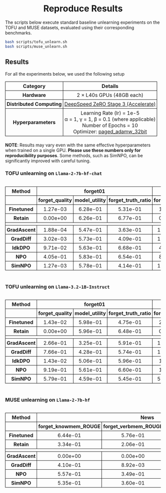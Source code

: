 <div align="center">

# Reproduce Results

</div>

The scripts below execute standard baseline unlearning experiments on the TOFU and MUSE datasets, evaluated using their corresponding benchmarks. 
```bash
bash scripts/tofu_unlearn.sh
bash scripts/muse_unlearn.sh
```

## Results



For all the experiments below, we used the following setup

| **Category**            | **Details** |
|-------------------------|------------|
| **Hardware**           | 2 × L40s GPUs (48GB each) |
| **Distributed Computing** | [DeepSpeed ZeRO Stage 3 (Accelerate)](https://huggingface.co/docs/accelerate/en/usage_guides/deepspeed) |
| **Hyperparameters**    | Learning Rate (lr) = 1e-5 <br> α = 1, γ = 1, β = 0.1 (where applicable) <br> Number of Epochs = 10 <br> Optimizer: [paged_adamw_32bit](https://huggingface.co/docs/bitsandbytes/main/en/reference/optim/adamw#bitsandbytes.optim.PagedAdamW) |

__NOTE__: Results may vary even with the same effective hyperparameters when trained on a single GPU. **Please use these numbers only for reproducibility purposes**. Some methods, such as SimNPO, can be significantly improved with careful tuning.


<style>
  table {
    width: 100%;
    border-collapse: collapse;
    margin-bottom: 20px;
    overflow-x: auto;
    white-space: nowrap;
  }
  th, td {
    border: 1px solid #000;
    padding: 4px;
    word-wrap: break-word;
    word-break: break-all;
    text-align: center;
  }
  th {
    text-align: center;
  }
  col.argument {
    width: 30%;
  }
  col.description {
    width: 70%;
  }
</style>

### TOFU  unlearning on `Llama-2-7b-hf-chat`

<div style="overflow-x: auto; max-width: 100%;">
<table class="dataframe">
  <thead>
    <tr>
      <th>Method</th>
      <th colspan="3" halign="left">forget01</th>
      <th colspan="3" halign="left">forget05</th>
      <th colspan="3" halign="left">forget10</th>
    </tr>
    <tr>
      <th></th>
      <th>forget_quality</th>
      <th>model_utility</th>
      <th>forget_truth_ratio</th>
      <th>forget_quality</th>
      <th>model_utility</th>
      <th>forget_truth_ratio</th>
      <th>forget_quality</th>
      <th>model_utility</th>
      <th>forget_truth_ratio</th>
    </tr>
  </thead>
  <tbody>
    <tr>
      <th>Finetuned</th>
      <td>1.27e-03</td>
      <td>6.28e-01</td>
      <td>5.31e-01</td>
      <td>1.33e-13</td>
      <td>6.28e-01</td>
      <td>5.12e-01</td>
      <td>4.35e-25</td>
      <td>6.28e-01</td>
      <td>5.19e-01</td>
    </tr>
    <tr>
      <th>Retain</th>
      <td>0.00e+00</td>
      <td>6.26e-01</td>
      <td>6.77e-01</td>
      <td>0.00e+00</td>
      <td>6.27e-01</td>
      <td>6.70e-01</td>
      <td>0.00e+00</td>
      <td>6.13e-01</td>
      <td>6.81e-01</td>
    </tr>
    <tr>
      <td colspan="20"> </td>
    </tr>
    <tr>
      <th>GradAscent</th>
      <td>1.88e-04</td>
      <td>5.47e-01</td>
      <td>3.63e-01</td>
      <td>1.94e-119</td>
      <td>0.00e+00</td>
      <td>8.82e-96</td>
      <td>1.06e-239</td>
      <td>0.00e+00</td>
      <td>2.21e-32</td>
    </tr>
    <tr>
      <th>GradDiff</th>
      <td>3.02e-03</td>
      <td>5.73e-01</td>
      <td>4.09e-01</td>
      <td>1.94e-119</td>
      <td>5.56e-01</td>
      <td>4.14e-95</td>
      <td>1.80e-229</td>
      <td>5.81e-01</td>
      <td>1.46e-07</td>
    </tr>
    <tr>
      <th>IdkDPO</th>
      <td>9.71e-02</td>
      <td>5.63e-01</td>
      <td>6.68e-01</td>
      <td>4.02e-06</td>
      <td>3.65e-02</td>
      <td>6.69e-01</td>
      <td>5.42e-13</td>
      <td>4.13e-02</td>
      <td>6.44e-01</td>
    </tr>
    <tr>
      <th>NPO</th>
      <td>4.05e-01</td>
      <td>5.83e-01</td>
      <td>6.54e-01</td>
      <td>8.78e-02</td>
      <td>5.32e-01</td>
      <td>7.11e-01</td>
      <td>4.16e-01</td>
      <td>5.37e-01</td>
      <td>7.26e-01</td>
    </tr>
    <tr>
      <th>SimNPO</th>
      <td>1.27e-03</td>
      <td>5.78e-01</td>
      <td>4.14e-01</td>
      <td>1.06e-106</td>
      <td>5.98e-01</td>
      <td>3.94e-05</td>
      <td>1.47e-198</td>
      <td>5.96e-01</td>
      <td>3.17e-04</td>
    </tr>
  </tbody>
</table>
</div>


### TOFU  unlearning on `Llama-3.2-1B-Instruct`

<div style="overflow-x: auto; max-width: 100%;">
<table class="dataframe">
  <thead>
    <tr>
      <th>Method</th>
      <th colspan="3" halign="left">forget01</th>
      <th colspan="3" halign="left">forget05</th>
      <th colspan="3" halign="left">forget10</th>
    </tr>
    <tr>
      <th></th>
      <th>forget_quality</th>
      <th>model_utility</th>
      <th>forget_truth_ratio</th>
      <th>forget_quality</th>
      <th>model_utility</th>
      <th>forget_truth_ratio</th>
      <th>forget_quality</th>
      <th>model_utility</th>
      <th>forget_truth_ratio</th>
    </tr>
  </thead>
  <tbody>
    <tr>
      <th>Finetuned</th>
      <td>1.43e-02</td>
      <td>5.98e-01</td>
      <td>4.75e-01</td>
      <td>2.96e-13</td>
      <td>5.98e-01</td>
      <td>4.73e-01</td>
      <td>8.08e-22</td>
      <td>5.98e-01</td>
      <td>4.76e-01</td>
    </tr>
    <tr>
      <th>Retain</th>
      <td>0.00e+00</td>
      <td>5.96e-01</td>
      <td>6.48e-01</td>
      <td>0.00e+00</td>
      <td>5.98e-01</td>
      <td>6.34e-01</td>
      <td>0.00e+00</td>
      <td>5.93e-01</td>
      <td>6.28e-01</td>
    </tr>
    <tr>
      <td colspan="20"> </td>
    </tr>
    <tr>
      <th>GradAscent</th>
      <td>2.66e-01</td>
      <td>3.25e-01</td>
      <td>5.91e-01</td>
      <td>1.94e-119</td>
      <td>0.00e+00</td>
      <td>2.52e-23</td>
      <td>1.06e-239</td>
      <td>0.00e+00</td>
      <td>2.25e-18</td>
    </tr>
    <tr>
      <th>GradDiff</th>
      <td>7.66e-01</td>
      <td>4.28e-01</td>
      <td>5.74e-01</td>
      <td>1.94e-119</td>
      <td>5.35e-01</td>
      <td>3.87e-34</td>
      <td>1.06e-239</td>
      <td>4.91e-01</td>
      <td>3.53e-27</td>
    </tr>
    <tr>
      <th>IdkDPO</th>
      <td>1.43e-02</td>
      <td>5.06e-01</td>
      <td>5.96e-01</td>
      <td>1.12e-05</td>
      <td>6.82e-02</td>
      <td>6.22e-01</td>
      <td>4.64e-12</td>
      <td>2.35e-01</td>
      <td>5.99e-01</td>
    </tr>
    <tr>
      <th>NPO</th>
      <td>9.19e-01</td>
      <td>5.61e-01</td>
      <td>6.60e-01</td>
      <td>1.42e-01</td>
      <td>4.53e-01</td>
      <td>7.03e-01</td>
      <td>1.58e-02</td>
      <td>4.64e-01</td>
      <td>6.98e-01</td>
    </tr>
    <tr>
      <th>SimNPO</th>
      <td>5.79e-01</td>
      <td>4.59e-01</td>
      <td>5.45e-01</td>
      <td>5.01e-100</td>
      <td>5.80e-01</td>
      <td>4.19e-03</td>
      <td>2.47e-203</td>
      <td>5.43e-01</td>
      <td>1.07e-05</td>
    </tr>
  </tbody>
</table>
</div>


### MUSE  unlearning on `Llama-2-7b-hf`

<div style="overflow-x: auto; max-width: 100%;">
<table class="dataframe">
  <thead>
    <tr>
      <th>Method</th>
      <th colspan="4" halign="left">News</th>
      <th colspan="4" halign="left">Books</th>
    </tr>
    <tr>
      <th></th>
      <th>forget_knowmem_ROUGE</th>
      <th>forget_verbmem_ROUGE</th>
      <th>privleak</th>
      <th>retain_knowmem_ROUGE</th>
      <th>forget_knowmem_ROUGE</th>
      <th>forget_verbmem_ROUGE</th>
      <th>privleak</th>
      <th>retain_knowmem_ROUGE</th>
    </tr>
  </thead>
  <tbody>
    <tr>
      <th>Finetuned</th>
      <td>6.44e-01</td>
      <td>5.76e-01</td>
      <td>-9.98e+01</td>
      <td>5.55e-01</td>
      <td>4.71e-01</td>
      <td>9.97e-01</td>
      <td>-5.73e+01</td>
      <td>6.91e-01</td>
    </tr>
    <tr>
      <th>Retain</th>
      <td>3.34e-01</td>
      <td>2.06e-01</td>
      <td>-4.54e+00</td>
      <td>5.59e-01</td>
      <td>3.04e-01</td>
      <td>1.41e-01</td>
      <td>7.96e+00</td>
      <td>6.86e-01</td>
    </tr>
    <tr>
      <td colspan="20"> </td>
    </tr>
    <tr>
      <th>GradAscent</th>
      <td>0.00e+00</td>
      <td>0.00e+00</td>
      <td>5.21e+01</td>
      <td>0.00e+00</td>
      <td>0.00e+00</td>
      <td>0.00e+00</td>
      <td>-6.67e-01</td>
      <td>0.00e+00</td>
    </tr>
    <tr>
      <th>GradDiff</th>
      <td>4.10e-01</td>
      <td>8.92e-03</td>
      <td>9.32e+01</td>
      <td>3.72e-01</td>
      <td>1.76e-01</td>
      <td>1.64e-01</td>
      <td>-3.78e+01</td>
      <td>3.00e-01</td>
    </tr>
    <tr>
      <th>NPO</th>
      <td>5.57e-01</td>
      <td>3.49e-01</td>
      <td>-8.60e+01</td>
      <td>5.13e-01</td>
      <td>3.23e-01</td>
      <td>8.42e-01</td>
      <td>-5.42e+01</td>
      <td>5.52e-01</td>
    </tr>
    <tr>
      <th>SimNPO</th>
      <td>5.35e-01</td>
      <td>3.60e-01</td>
      <td>-8.61e+01</td>
      <td>5.09e-01</td>
      <td>3.24e-01</td>
      <td>8.42e-01</td>
      <td>-5.43e+01</td>
      <td>5.42e-01</td>
    </tr>
  </tbody>
</table>
</div>
